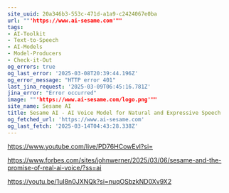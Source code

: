 ```yaml
---
site_uuid: 20a346b3-553c-471d-a1a9-c2424067e0ba
url: ""'https://www.ai-sesame.com'""
tags:
- AI-Toolkit
- Text-to-Speech
- AI-Models
- Model-Producers
- Check-it-Out
og_errors: true
og_last_error: '2025-03-08T20:39:44.196Z'
og_error_message: "HTTP error 401"
last_jina_request: '2025-03-09T06:45:16.781Z'
jina_error: "Error occurred"
image: ""'https://www.ai-sesame.com/logo.png'""
site_name: Sesame AI
title: Sesame AI - AI Voice Model for Natural and Expressive Speech
og_fetched_url: 'https://www.ai-sesame.com'
og_last_fetch: '2025-03-14T04:43:28.338Z'
---
```

https://www.youtube.com/live/PD76HCowEvI?si=

https://www.forbes.com/sites/johnwerner/2025/03/06/sesame-and-the-promise-of-real-ai-voice/?ss=ai

https://youtu.be/1uI8n0JXNQk?si=nuqOSbzkND0Xv9X2
